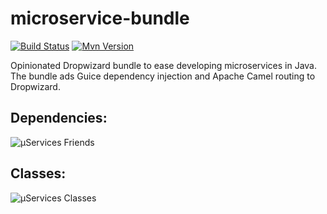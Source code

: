 # microservice-bundle
[![Build Status](https://api.travis-ci.org/rvs-fluid-it/microservice-bundle.svg)](https://travis-ci.org/rvs-fluid-it/microservice-bundle)
[![Mvn Version](https://img.shields.io/maven-central/v/be.fluid-it.microservice.bundle/microservice-bundle-core.svg)](http://search.maven.org/#search%7Cgav%7C1%7Cg%3A%22be.fluid-it.microservice.bundle%22%20AND%20a%3A%22microservice-bundle-core%22)

Opinionated Dropwizard bundle to ease developing microservices in Java. The bundle ads Guice dependency injection and Apache Camel routing to Dropwizard.

Dependencies:
-------------
![µServices Friends](/doc/images/µservices-and-friends.png?raw=true)

Classes:
--------
![µServices Classes](/doc/images/µservice-classes.png?raw=true)

